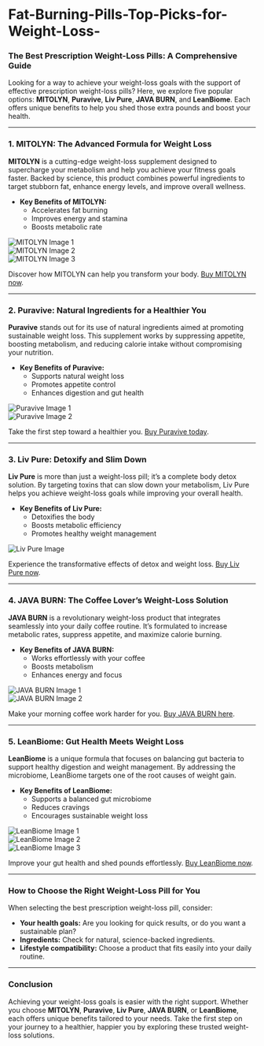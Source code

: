 # Fat-Burning-Pills-Top-Picks-for-Weight-Loss-


### The Best Prescription Weight-Loss Pills: A Comprehensive Guide

Looking for a way to achieve your weight-loss goals with the support of effective prescription weight-loss pills? Here, we explore five popular options: **MITOLYN**, **Puravive**, **Liv Pure**, **JAVA BURN**, and **LeanBiome**. Each offers unique benefits to help you shed those extra pounds and boost your health.

---

### 1. MITOLYN: The Advanced Formula for Weight Loss

**MITOLYN** is a cutting-edge weight-loss supplement designed to supercharge your metabolism and help you achieve your fitness goals faster. Backed by science, this product combines powerful ingredients to target stubborn fat, enhance energy levels, and improve overall wellness.

- **Key Benefits of MITOLYN:**
  - Accelerates fat burning
  - Improves energy and stamina
  - Boosts metabolic rate

![MITOLYN Image 1](https://github.com/user-attachments/assets/08279b20-8327-4505-997c-fcc2548e856d)  
![MITOLYN Image 2](https://github.com/user-attachments/assets/4713c8be-2472-4b12-bd23-88fdebd4c3ab)  
![MITOLYN Image 3](https://github.com/user-attachments/assets/1d7077bc-e988-4ea5-baf7-dc84283b0d5d)  

Discover how MITOLYN can help you transform your body. [Buy MITOLYN now](https://tinyurl.com/3wdd3ua3).

---

### 2. Puravive: Natural Ingredients for a Healthier You

**Puravive** stands out for its use of natural ingredients aimed at promoting sustainable weight loss. This supplement works by suppressing appetite, boosting metabolism, and reducing calorie intake without compromising your nutrition.

- **Key Benefits of Puravive:**
  - Supports natural weight loss
  - Promotes appetite control
  - Enhances digestion and gut health

![Puravive Image 1](https://github.com/user-attachments/assets/9e779f6e-3908-44ff-b733-e06f65b30477)  
![Puravive Image 2](https://github.com/user-attachments/assets/a5db1d0c-dfcf-4274-b189-06d5f644ddbc)  

Take the first step toward a healthier you. [Buy Puravive today](https://tinyurl.com/bdev4nn2).

---

### 3. Liv Pure: Detoxify and Slim Down

**Liv Pure** is more than just a weight-loss pill; it’s a complete body detox solution. By targeting toxins that can slow down your metabolism, Liv Pure helps you achieve weight-loss goals while improving your overall health.

- **Key Benefits of Liv Pure:**
  - Detoxifies the body
  - Boosts metabolic efficiency
  - Promotes healthy weight management

![Liv Pure Image](https://github.com/user-attachments/assets/595f0830-e3b4-44b5-8f75-f108ce2ee184)  

Experience the transformative effects of detox and weight loss. [Buy Liv Pure now](https://tinyurl.com/2zkmewam).

---

### 4. JAVA BURN: The Coffee Lover’s Weight-Loss Solution

**JAVA BURN** is a revolutionary weight-loss product that integrates seamlessly into your daily coffee routine. It’s formulated to increase metabolic rates, suppress appetite, and maximize calorie burning.

- **Key Benefits of JAVA BURN:**
  - Works effortlessly with your coffee
  - Boosts metabolism
  - Enhances energy and focus

![JAVA BURN Image 1](https://github.com/user-attachments/assets/adb5dbdb-2b97-4328-9922-d23cff55a9bd)  
![JAVA BURN Image 2](https://github.com/user-attachments/assets/709d7f79-b89d-4ede-948f-82c178536876)  

Make your morning coffee work harder for you. [Buy JAVA BURN here](https://tinyurl.com/5ehafp59).

---

### 5. LeanBiome: Gut Health Meets Weight Loss

**LeanBiome** is a unique formula that focuses on balancing gut bacteria to support healthy digestion and weight management. By addressing the microbiome, LeanBiome targets one of the root causes of weight gain.

- **Key Benefits of LeanBiome:**
  - Supports a balanced gut microbiome
  - Reduces cravings
  - Encourages sustainable weight loss

![LeanBiome Image 1](https://github.com/user-attachments/assets/343c2a95-3dad-4ebb-b739-b2c747ad4cc6)  
![LeanBiome Image 2](https://github.com/user-attachments/assets/52d63530-9ac1-418e-82ce-1523486702ec)  
![LeanBiome Image 3](https://github.com/user-attachments/assets/69257f50-dd3d-414d-8401-db9377db4949)  

Improve your gut health and shed pounds effortlessly. [Buy LeanBiome now](https://tinyurl.com/h747d7ek).

---

### How to Choose the Right Weight-Loss Pill for You

When selecting the best prescription weight-loss pill, consider:
- **Your health goals:** Are you looking for quick results, or do you want a sustainable plan?
- **Ingredients:** Check for natural, science-backed ingredients.
- **Lifestyle compatibility:** Choose a product that fits easily into your daily routine.

---

### Conclusion

Achieving your weight-loss goals is easier with the right support. Whether you choose **MITOLYN**, **Puravive**, **Liv Pure**, **JAVA BURN**, or **LeanBiome**, each offers unique benefits tailored to your needs. Take the first step on your journey to a healthier, happier you by exploring these trusted weight-loss solutions.

